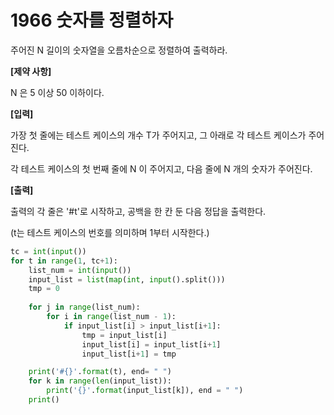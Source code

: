 # 1966 숫자를 정렬하자

주어진 N 길이의 숫자열을 오름차순으로 정렬하여 출력하라.

**[제약 사항]**

N 은 5 이상 50 이하이다.


**[입력]**

가장 첫 줄에는 테스트 케이스의 개수 T가 주어지고, 그 아래로 각 테스트 케이스가 주어진다.

각 테스트 케이스의 첫 번째 줄에 N 이 주어지고, 다음 줄에 N 개의 숫자가 주어진다.


**[출력]**

출력의 각 줄은 '#t'로 시작하고, 공백을 한 칸 둔 다음 정답을 출력한다.

(t는 테스트 케이스의 번호를 의미하며 1부터 시작한다.)



```python
tc = int(input())
for t in range(1, tc+1):
    list_num = int(input())
    input_list = list(map(int, input().split()))
    tmp = 0
    
    for j in range(list_num):
        for i in range(list_num - 1):
            if input_list[i] > input_list[i+1]:
                tmp = input_list[i]
                input_list[i] = input_list[i+1]
                input_list[i+1] = tmp

    print('#{}'.format(t), end= " ")
    for k in range(len(input_list)):
        print('{}'.format(input_list[k]), end = " ")
    print()

```

